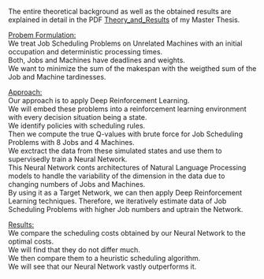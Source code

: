 The entire theoretical background as well as the obtained results are explained in detail in the PDF [Theory_and_Results](https://github.com/Dieguinho1612/Job-Scheduling-Deep-Reinforcement-Learning/blob/main/Theory_and_Results.pdf) of my Master Thesis.

<ins>Probem Formulation:</ins><br>
We treat Job Scheduling Problems on Unrelated Machines with an initial occupation and deterministic processing times.<br>
Both, Jobs and Machines have deadlines and weights.<br>
We want to minimize the sum of the makespan with the weigthed sum of the Job and Machine tardinesses.<br>

<u>Approach:</u><br>
Our approach is to apply Deep Reinforcement Learning.<br>
We will embed these problems into a reinforcement learning environment with every decision situation being a state.<br>
We identify policies with scheduling rules.<br>
Then we compute the true Q-values with brute force for Job Scheduling Problems with 8 Jobs and 4 Machines.<br>
We exctract the data from these simulated states and use them to supervisedly train a Neural Network.<br>
This Neural Network conts architectures of Natural Language Processing models to handle the variability of the dimension in the data due to changing numbers of Jobs and Machines.<br>
By using it as a Target Network, we can then apply Deep Reinforcement Learning techniques.
Therefore, we iteratively estimate data of Job Scheduling Problems with higher Job numbers and uptrain the Network.<br>

<u>Results:</u><br>
We compare the scheduling costs obtained by our Neural Network to the optimal costs.<br>
We will find that they do not differ much.<br>
We then compare them to a heuristic scheduling algorithm.<br>
We will see that our Neural Network vastly outperforms it.<br>
